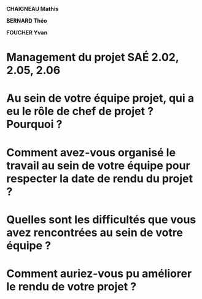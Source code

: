 **CHAIGNEAU Mathis**

**BERNARD Théo**

**FOUCHER Yvan**



# Management du projet SAÉ 2.02, 2.05, 2.06



# Au sein de votre équipe projet, qui a eu le rôle de chef de projet ? Pourquoi ?



# Comment avez-vous organisé le travail au sein de votre équipe pour respecter la date de rendu du projet ?



# Quelles sont les difficultés que vous avez rencontrées au sein de votre équipe ?



# Comment auriez-vous pu améliorer le rendu de votre projet ?


